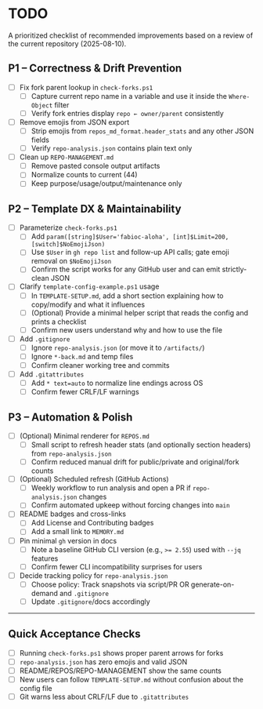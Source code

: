 # TODO

A prioritized checklist of recommended improvements based on a review of the current repository (2025-08-10).

## P1 – Correctness & Drift Prevention

- [ ] Fix fork parent lookup in `check-forks.ps1`
   - [ ] Capture current repo name in a variable and use it inside the `Where-Object` filter
   - [ ] Verify fork entries display `repo ← owner/parent` consistently

- [ ] Remove emojis from JSON export
   - [ ] Strip emojis from `repos_md_format.header_stats` and any other JSON fields
   - [ ] Verify `repo-analysis.json` contains plain text only

- [ ] Clean up `REPO-MANAGEMENT.md`
   - [ ] Remove pasted console output artifacts
   - [ ] Normalize counts to current (44)
   - [ ] Keep purpose/usage/output/maintenance only

## P2 – Template DX & Maintainability

- [ ] Parameterize `check-forks.ps1`
   - [ ] Add `param([string]$User='fabioc-aloha', [int]$Limit=200, [switch]$NoEmojiJson)`
   - [ ] Use `$User` in `gh repo list` and follow-up API calls; gate emoji removal on `$NoEmojiJson`
   - [ ] Confirm the script works for any GitHub user and can emit strictly-clean JSON

- [ ] Clarify `template-config-example.ps1` usage
   - [ ] In `TEMPLATE-SETUP.md`, add a short section explaining how to copy/modify and what it influences
   - [ ] (Optional) Provide a minimal helper script that reads the config and prints a checklist
   - [ ] Confirm new users understand why and how to use the file

- [ ] Add `.gitignore`
   - [ ] Ignore `repo-analysis.json` (or move it to `/artifacts/`)
   - [ ] Ignore `*-back.md` and temp files
   - [ ] Confirm cleaner working tree and commits

- [ ] Add `.gitattributes`
   - [ ] Add `* text=auto` to normalize line endings across OS
   - [ ] Confirm fewer CRLF/LF warnings

## P3 – Automation & Polish

- [ ] (Optional) Minimal renderer for `REPOS.md`
   - [ ] Small script to refresh header stats (and optionally section headers) from `repo-analysis.json`
   - [ ] Confirm reduced manual drift for public/private and original/fork counts

- [ ] (Optional) Scheduled refresh (GitHub Actions)
   - [ ] Weekly workflow to run analysis and open a PR if `repo-analysis.json` changes
   - [ ] Confirm automated upkeep without forcing changes into `main`

- [ ] README badges and cross-links
   - [ ] Add License and Contributing badges
   - [ ] Add a small link to `MEMORY.md`

- [ ] Pin minimal `gh` version in docs
   - [ ] Note a baseline GitHub CLI version (e.g., `>= 2.55`) used with `--jq` features
   - [ ] Confirm fewer CLI incompatibility surprises for users

- [ ] Decide tracking policy for `repo-analysis.json`
   - [ ] Choose policy: Track snapshots via script/PR OR generate-on-demand and `.gitignore`
   - [ ] Update `.gitignore`/docs accordingly

---

## Quick Acceptance Checks
- [ ] Running `check-forks.ps1` shows proper parent arrows for forks
- [ ] `repo-analysis.json` has zero emojis and valid JSON
- [ ] README/REPOS/REPO-MANAGEMENT show the same counts
- [ ] New users can follow `TEMPLATE-SETUP.md` without confusion about the config file
- [ ] Git warns less about CRLF/LF due to `.gitattributes`

